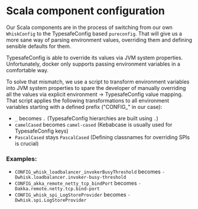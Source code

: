 <!--
#
# Licensed to the Apache Software Foundation (ASF) under one or more contributor
# license agreements.  See the NOTICE file distributed with this work for additional
# information regarding copyright ownership.  The ASF licenses this file to you
# under the Apache License, Version 2.0 (the # "License"); you may not use this
# file except in compliance with the License.  You may obtain a copy of the License
# at:
#
# http://www.apache.org/licenses/LICENSE-2.0
#
# Unless required by applicable law or agreed to in writing, software distributed
# under the License is distributed on an "AS IS" BASIS, WITHOUT WARRANTIES OR
# CONDITIONS OF ANY KIND, either express or implied.  See the License for the
# specific language governing permissions and limitations under the License.
#
-->
# Scala component configuration

Our Scala components are in the process of switching from our own `WhiskConfig` to the TypesafeConfig based `pureconfig`. That will give us a more sane way of parsing environment values, overriding them and defining sensible defaults for them.

TypesafeConfig is able to override its values via JVM system properties. Unfortunately, docker only supports passing environment variables in a comfortable way.

To solve that mismatch, we use a script to transform environment variables into JVM system properties to spare the developer of manually overriding all the values via explicit environment -> TypesafeConfig value mapping. That script applies the following transformations to all environment variables starting with a defined prefix ("CONFIG_" in our case):

- `_` becomes `.` (TypesafeConfig hierarchies are built using `.`)
- `camelCased` becomes `camel-cased` (Kebabcase is usually used for TypesafeConfig keys)
- `PascalCased` stays `PascalCased` (Defining classnames for overriding SPIs is crucial)

### Examples:

- `CONFIG_whisk_loadbalancer_invokerBusyThreshold` becomes `-Dwhisk.loadbalancer.invoker-busy-threshold`
- `CONFIG_akka_remote_netty_tcp_bindPort` becomes `-Dakka.remote.netty.tcp.bind-port`
- `CONFIG_whisk_spi_LogStoreProvider` becomes `-Dwhisk.spi.LogStoreProvider`
